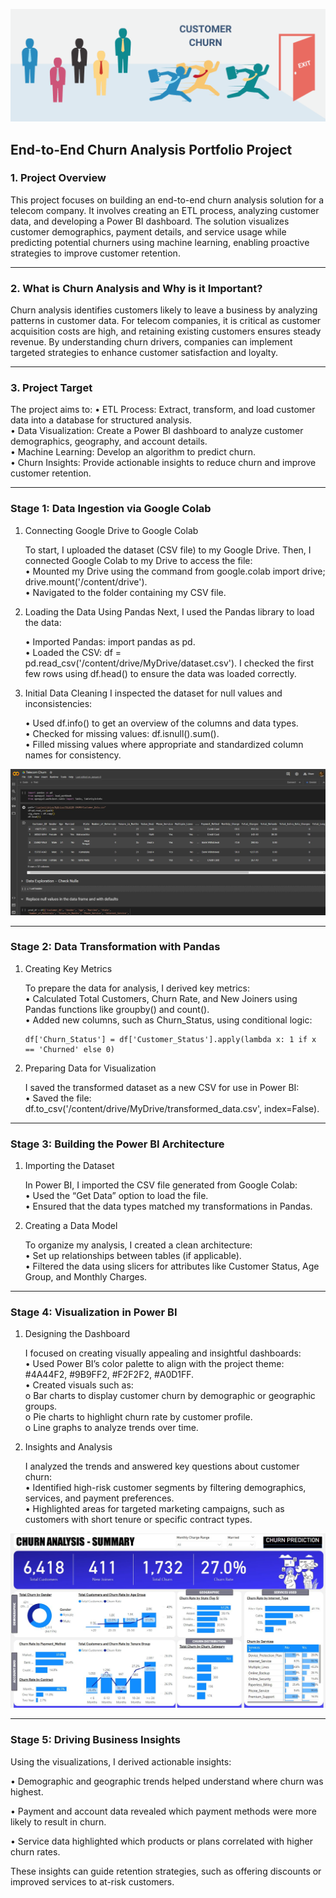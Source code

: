 ![CustomerChurn](src/Customer-Churn.png)

## End-to-End Churn Analysis Portfolio Project

### 1. Project Overview

This project focuses on building an end-to-end churn analysis solution for a telecom company. It involves creating an ETL process, analyzing customer data, and developing a Power BI dashboard. The solution visualizes customer demographics, payment details, and service usage while predicting potential churners using machine learning, enabling proactive strategies to improve customer retention.
________________________________________

### 2. What is Churn Analysis and Why is it Important?

Churn analysis identifies customers likely to leave a business by analyzing patterns in customer data. For telecom companies, it is critical as customer acquisition costs are high, and retaining existing customers ensures steady revenue. By understanding churn drivers, companies can implement targeted strategies to enhance customer satisfaction and loyalty.
________________________________________

### 3. Project Target

The project aims to:
    •	ETL Process: Extract, transform, and load customer data into a database for structured analysis.    
    •	Data Visualization: Create a Power BI dashboard to analyze customer demographics, geography, and account details.   
    •	Machine Learning: Develop an algorithm to predict churn.    
    •	Churn Insights: Provide actionable insights to reduce churn and improve customer retention.

________________________________________

### Stage 1: Data Ingestion via Google Colab

1. Connecting Google Drive to Google Colab

    To start, I uploaded the dataset (CSV file) to my Google Drive. Then, I connected Google Colab to my Drive to access the file:    
    •	Mounted my Drive using the command from google.colab import drive; drive.mount('/content/drive').    
    •	Navigated to the folder containing my CSV file.
   
3. Loading the Data Using Pandas
    Next, I used the Pandas library to load the data:
    
    •	Imported Pandas: import pandas as pd.    
    •	Loaded the CSV: df = pd.read_csv('/content/drive/MyDrive/dataset.csv').
    I checked the first few rows using df.head() to ensure the data was loaded correctly.
   
4. Initial Data Cleaning
    I inspected the dataset for null values and inconsistencies:
    
    •	Used df.info() to get an overview of the columns and data types.    
    •	Checked for missing values: df.isnull().sum().    
    •	Filled missing values where appropriate and standardized column names for consistency.

![ETL Google Colab](/src/ETL%20Google%20Colab%20&%20Drive.JPG)
________________________________________

### Stage 2: Data Transformation with Pandas

1. Creating Key Metrics
   
    To prepare the data for analysis, I derived key metrics:    
    •	Calculated Total Customers, Churn Rate, and New Joiners using Pandas functions like groupby() and count().    
    •	Added new columns, such as Churn_Status, using conditional logic:
   
    ```
    df['Churn_Status'] = df['Customer_Status'].apply(lambda x: 1 if x == 'Churned' else 0)
    ```
   
2. Preparing Data for Visualization
   
    I saved the transformed dataset as a new CSV for use in Power BI:    
    •	Saved the file: df.to_csv('/content/drive/MyDrive/transformed_data.csv', index=False).
________________________________________

### Stage 3: Building the Power BI Architecture

1. Importing the Dataset
   
    In Power BI, I imported the CSV file generated from Google Colab:    
    •	Used the “Get Data” option to load the file.    
    •	Ensured that the data types matched my transformations in Pandas.
   
2. Creating a Data Model

    To organize my analysis, I created a clean architecture:    
    •	Set up relationships between tables (if applicable).    
    •	Filtered the data using slicers for attributes like Customer Status, Age Group, and Monthly Charges.
________________________________________

### Stage 4: Visualization in Power BI

1. Designing the Dashboard
   
    I focused on creating visually appealing and insightful dashboards:    
    •	Used Power BI’s color palette to align with the project theme: #4A44F2, #9B9FF2, #F2F2F2, #A0D1FF.    
    •	Created visuals such as:    
        o	Bar charts to display customer churn by demographic or geographic groups.    
        o	Pie charts to highlight churn rate by customer profile.    
        o	Line graphs to analyze trends over time.
   
2. Insights and Analysis
   
    I analyzed the trends and answered key questions about customer churn:    
    •	Identified high-risk customer segments by filtering demographics, services, and payment preferences.    
    •	Highlighted areas for targeted marketing campaigns, such as customers with short tenure or specific contract types.

![ChurnVisualization](/src/Churn%20Analysis%20Summary.JPG)
________________________________________

### Stage 5: Driving Business Insights

Using the visualizations, I derived actionable insights:

•	Demographic and geographic trends helped understand where churn was highest.

•	Payment and account data revealed which payment methods were more likely to result in churn.

•	Service data highlighted which products or plans correlated with higher churn rates.

These insights can guide retention strategies, such as offering discounts or improved services to at-risk customers.


